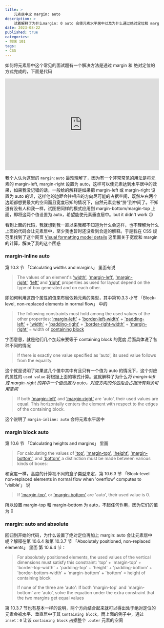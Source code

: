 ```yaml
---
title: >
    元素居中之 margin: auto
description: >
    试着解释了为什么margin: 0 auto 会使元素水平居中以及为什么通过绝对定位和 margin: auto 可以让元素水平、垂直居中
date: 2023-08-22
published: true
categories:
- 前端 101
tags:
- CSS
---
```


如何将元素居中这个常见的面试题有一个解决方法是通过 margin 和 绝对定位的方式完成的，下面是代码

<iframe height="300" style="width: 100%;" scrolling="no" title="Untitled" src="https://codepen.io/SayyaOvO/embed/ExGaYzj?default-tab=html%2Cresult" frameborder="no" loading="lazy" allowtransparency="true" allowfullscreen="true">
  See the Pen <a href="https://codepen.io/SayyaOvO/pen/ExGaYzj">
  Untitled</a> by Saya (<a href="https://codepen.io/SayyaOvO">@SayyaOvO</a>)
  on <a href="https://codepen.io">CodePen</a>.
</iframe>

我个人认为这里的 `margin:auto` 最难理解了，因为有一个非常常见的用法是将元素的 margin-left, margin-right 设置为 auto，这样可以使元素达到水平居中的效果，如果我没记错的话，一般给的解释是如果把 margin-left 或 margin-right 设置为 auto 的话，这样他的边距会往相应的方向尽可能的占据空间，既然左右两个边距都想要最大的空间而且宽度已知的情况下，自然元素会被“挤”到中间了。不知道有没有人和我一样，试图把同样的模式应用到 margin-bottom/margin-top 上面，即将这两个值设置为 auto，希望能使元素垂直居中。but it didn't work 😥

看到上面的代码，我就想到我一直以来我都不知道为什么会这样，也不理解为什么上面的代码会让元素居中，至少我也暂时还没看到合适的解释。于是我在 CSS 规范里找到了这个网页 [Visual formatting model details](https://www.w3.org/TR/CSS22/visudet.html#Computing_widths_and_margins)  这里面关于宽度和 margin 的计算，解决了我的这个困惑

### margin-inline auto

第 10.3 节 「Calculating widths and margins」 里面有说

> The values of an element's ['width'](https://www.w3.org/TR/CSS22/visudet.html#propdef-width), ['margin-left'](https://www.w3.org/TR/CSS22/box.html#propdef-margin-left), ['margin-right'](https://www.w3.org/TR/CSS22/box.html#propdef-margin-right), ['left'](https://www.w3.org/TR/CSS22/visuren.html#propdef-left) and ['right'](https://www.w3.org/TR/CSS22/visuren.html#propdef-right) properties as used for layout depend on the type of box generated and on each other.

即如何利用这四个属性的值来布局依赖元素的类型，其中第10.3.3 小节 「Block-level, non-replaced elements in normal flow」 中的

> The following constraints must hold among the used values of the other properties:  ['margin-left'](https://www.w3.org/TR/CSS22/box.html#propdef-margin-left) + ['border-left-width'](https://www.w3.org/TR/CSS22/box.html#propdef-border-left-width) + ['padding-left'](https://www.w3.org/TR/CSS22/box.html#propdef-padding-left) + ['width'](https://www.w3.org/TR/CSS22/visudet.html#propdef-width) + ['padding-right'](https://www.w3.org/TR/CSS22/box.html#propdef-padding-right) + ['border-right-width'](https://www.w3.org/TR/CSS22/box.html#propdef-border-right-width) + ['margin-right'](https://www.w3.org/TR/CSS22/box.html#propdef-margin-right) = width of [containing block](https://www.w3.org/TR/CSS22/visudet.html#containing-block-details)

字面意思，就是他们几个加起来要等于 containing block 的宽度
后面具体说了各种不同的情况

> If there is exactly one value specified as 'auto', its used value follows from the equality.

这个就是说明了如果这几个值中其中有且只有一个值为 auto 的情况下，这个对应的属性的 `used value` 将根据上面的等式计算。这就解释了为什么*将 margin-left 或 margin-right 的其中一个值设置为 auto，对应方向的外边距会占据所有剩余可用空间*

> If both ['margin-left'](https://www.w3.org/TR/CSS22/box.html#propdef-margin-left) and ['margin-right'](https://www.w3.org/TR/CSS22/box.html#propdef-margin-right) are 'auto', their used values are equal. This horizontally centers the element with respect to the edges of the containing block.

这个说明了 `margin-inline: auto` 会将元素水平居中


### margin block auto

第 10.6 节 「Calculating heights and margins」 里面

> For calculating the values of ['top'](https://www.w3.org/TR/CSS22/visuren.html#propdef-top), ['margin-top'](https://www.w3.org/TR/CSS22/box.html#propdef-margin-top), ['height'](https://www.w3.org/TR/CSS22/visudet.html#propdef-height), ['margin-bottom'](https://www.w3.org/TR/CSS22/box.html#propdef-margin-bottom), and ['bottom'](https://www.w3.org/TR/CSS22/visuren.html#propdef-bottom) a distinction must be made between various kinds of boxes:

和宽度一样，高度的计算视不同的盒子类型来定，第 10.6.3 节 「Block-level non-replaced elements in normal flow when 'overflow' computes to 'visible'」 说

> If ['margin-top'](https://www.w3.org/TR/CSS22/box.html#propdef-margin-top), or ['margin-bottom'](https://www.w3.org/TR/CSS22/box.html#propdef-margin-bottom) are 'auto', their used value is 0.

所以设置 margin-top 和 margin-bottom 为 auto，不起任何作用，因为它们的值为 0


### margin: auto and absolute

回归到开始的代码，为什么设置了绝对定位再加上 margin: auto 会让元素居中呢？解释在第 10.6.4 和第 10.3.7 节 「Absolutely positioned, non-replaced elements」 里面
第 10.6.4 节：

> For absolutely positioned elements, the used values of the vertical dimensions must satisfy this constraint:
> 	'top' + 'margin-top' + 'border-top-width' + 'padding-top' + 'height' + 'padding-bottom' + 'border-bottom-width' + 'margin-bottom' + 'bottom' = height of containing block
> 
> If none of the three are 'auto': If both 'margin-top' and 'margin-bottom' are 'auto', solve the equation under the extra constraint that the two margins get equal values
> 

第 10.3.7 节也有基本一样的说明，两个方向结合起来就可以得出处于绝对定位的元素会被水平、垂直居中于其 `Containing block`，而上面的例子中，通过 `inset：0` 让该 `containing block` 占据整个 `.outer` 元素的空间

